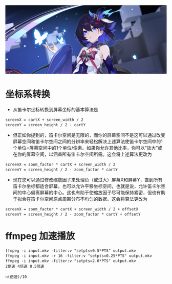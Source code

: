 <img src="./seele.png">

# 坐标系转换

- 从笛卡尔坐标转换到屏幕坐标的基本算法是
```
screenX = cartX + screen_width / 2
screenY = screen_height / 2 - cartY
```
-  但正如你提到的，笛卡尔空间是无限的，而你的屏幕空间不是这可以通过改变屏幕空间和笛卡尔空间之间的分辨率来轻松解决上述算法使笛卡尔空间中的1个单位=屏幕空间中的1个单位/像素。如果你允许其他比率，你可以“放大”或在你的屏幕空间，以涵盖所有笛卡尔空间所需。这会将上述算法更改为
```
screenX = zoom_factor * cartX + screen_width / 2
screenY = screen_height / 2 - zoom_factor * cartY
```

- 现在您可以通过修改缩放因子来处理负（或过大）屏幕X和屏幕Y，直到所有笛卡尔坐标都适合屏幕。也可以允许平移坐标空间，也就是说，允许笛卡尔空间的中心偏离屏幕的中心。这也有助于使缩放因子尽可能保持紧密，但也有助于拟合在笛卡尔空间原点周围分布不均匀的数据。这会将算法更改为
```
screenX = zoom_factor * cartX + screen_width / 2 + offsetX
screenY = screen_height / 2 - zoom_factor * cartY + offsetY
```

# ffmpeg 加速播放
```
ffmpeg -i input.mkv -filter:v "setpts=0.5*PTS" output.mkv
ffmpeg -i input.mkv -r 16 -filter:v "setpts=0.25*PTS" output.mkv
ffmpeg -i input.mkv -filter:v "setpts=2.0*PTS" output.mkv
2倍速 4倍速 0.5倍速

n(倍速)/10
```

